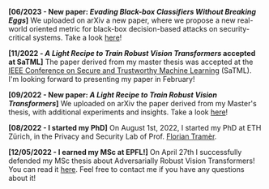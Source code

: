 **[06/2023 - New paper: *Evading Black-box Classifiers Without Breaking Eggs*]**  We uploaded on arXiv a new paper, where we propose a new real-world oriented metric for black-box decision-based attacks on security-critical systems. Take a look [here](https://arxiv.org/abs/2306.02895)!

**[11/2022 - *A Light Recipe to Train Robust Vision Transformers* accepted at SaTML]** The paper derived from my master thesis was accepted at the [IEEE Conference on Secure and Trustworthy Machine Learning](https://satml.org) (SaTML). I'm looking forward to presenting my paper in February!

**[09/2022 - New paper: *A Light Recipe to Train Robust Vision Transformers*]**  We uploaded on arXiv the paper derived from my Master's thesis, with additional experiments and insights. Take a look [here](https://arxiv.org/abs/2209.07399)!

**[08/2022 - I started my PhD]** On August 1st, 2022, I started my PhD at ETH Zürich, in the Privacy and Security Lab of Prof. [Florian Tramèr](https://floriantramer.com).

**[12/05/2022 - I earned my MSc at EPFL!]** On April 27th I successfully defended my MSc thesis about Adversarially Robust Vision Transformers! You can read it [here](/publication/thesis/). Feel free to contact me if you have any questions about it!
